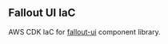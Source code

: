 ## Fallout UI IaC

AWS CDK IaC for [fallout-ui](https://github.com/Saruniks/fallout-ui) component library.

